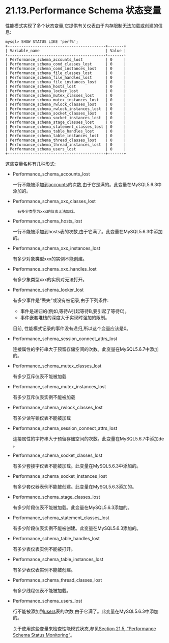 # 21.13.Performance Schema 状态变量

性能模式实现了多个状态变量,它提供有关仪表由于内存限制无法加载或创建的信息: 

	mysql> SHOW STATUS LIKE 'perf%';
	+-------------------------------------------+-------+
	| Variable_name                             | Value |
	+-------------------------------------------+-------+
	| Performance_schema_accounts_lost          | 0     |
	| Performance_schema_cond_classes_lost      | 0     |
	| Performance_schema_cond_instances_lost    | 0     |
	| Performance_schema_file_classes_lost      | 0     |
	| Performance_schema_file_handles_lost      | 0     |
	| Performance_schema_file_instances_lost    | 0     |
	| Performance_schema_hosts_lost             | 0     |
	| Performance_schema_locker_lost            | 0     |
	| Performance_schema_mutex_classes_lost     | 0     |
	| Performance_schema_mutex_instances_lost   | 0     |
	| Performance_schema_rwlock_classes_lost    | 0     |
	| Performance_schema_rwlock_instances_lost  | 0     |
	| Performance_schema_socket_classes_lost    | 0     |
	| Performance_schema_socket_instances_lost  | 0     |
	| Performance_schema_stage_classes_lost     | 0     |
	| Performance_schema_statement_classes_lost | 0     |
	| Performance_schema_table_handles_lost     | 0     |
	| Performance_schema_table_instances_lost   | 0     |
	| Performance_schema_thread_classes_lost    | 0     |
	| Performance_schema_thread_instances_lost  | 0     |
	| Performance_schema_users_lost             | 0     |
	+-------------------------------------------+-------+

这些变量名称有几种形式:



- Performance\_schema\_accounts\_lost

	一行不能被添加到[accounts](./21.09.07_Performance_Schema_Connection_Tables.md#21.09.07.01)的次数,由于它是满的。此变量在MySQL5.6.3中添加的。


- Performance\_schema\_xxx\_classes\_lost

		有多少类型为xxx的仪表无法加载。

- Performance\_schema\_hosts\_lost

	一行不能被添加到hosts表的次数,由于它满了。此变量在MySQL5.6.3中添加的。

- Performance\_schema\_xxx\_instances\_lost

	有多少对象类型xxx的实例不能创建。
- Performance\_schema\_xxx\_handles\_lost

	有多少象类型xxx的实例对无法打开。

- Performance\_schema\_locker\_lost

	有多少事件是“丢失”或没有被记录,由于下列条件:

	- 事件是递归的(例如,等待A引起等待B,要引起了等待C)。
	- 事件嵌套堆栈的深度大于实现时强加的限制。

	目前, 性能模式记录的事件没有递归,所以这个变量应该是0。


- Performance\_schema\_session\_connect\_attrs\_lost
	
	连接属性的字符串大于预留存储空间的次数。此变量在MySQL5.6.7中添加的。


- Performance\_schema\_mutex\_classes\_lost

	有多少互斥仪表不能被加载

- Performance\_schema\_mutex\_instances\_lost

	有多少互斥仪表实例不能被加载

- Performance\_schema\_rwlock\_classes\_lost

	有多少读写锁仪表不能被加载

- Performance\_schema\_session\_connect\_attrs\_lost

	连接属性的字符串大于预留存储空间的次数。此变量在MySQL5.6.7中添加de 。


- Performance\_schema\_socket\_classes\_lost

	有多少套接字仪表不能被加载。此变量在MySQL5.6.3中添加的。


- Performance\_schema\_socket\_instances\_lost

	有多少套仪器表例不能被创建。此变量在MySQL5.6.3添加的。

- Performance\_schema\_stage\_classes\_lost

	有多少阶段仪表不能被加载。此变量在MySQL5.6.3添加的。

- Performance\_schema\_statement\_classes\_lost

	有多少阶段仪表实例不能被创建。此变量在MySQL5.6.3添加的。

- Performance\_schema\_table\_handles\_lost

	有多少表仪表实例不能被打开。

- Performance\_schema\_table\_instances\_lost

	有多少表仪表实例不能被创建。

- Performance\_schema\_thread\_classes\_lost

	有多少线程仪表不能被加载。 

- Performance\_schema\_users\_lost

	行不能被添加到[users](./21.09.07_Performance_Schema_Connection_Tables.md#21.09.07.03)表的次数,由于它满了。此变量在MySQL5.6.3中添加的。

	关于使用这些变量来检查性能模式状态,参见[Section 21.5, “Performance Schema Status Monitoring”](./21.05.00_Performance_Schema_Status_Monitoring.md)。
